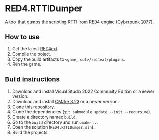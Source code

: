 # RED4.RTTIDumper

A tool that dumps the scripting RTTI from RED4 engine ([Cyberpunk 2077](https://www.cyberpunk.net)).

## How to use

1. Get the latest [RED4ext](https://github.com/WopsS/RED4ext).
2. Compile the poject.
3. Copy the build artifacts to `<game_root>/red4ext/plugins`.
4. Run the game.

## Build instructions

1. Download and install [Visual Studio 2022 Community Edition](https://www.visualstudio.com/) or a newer version.
2. Download and install [CMake 3.23](https://cmake.org/) or a newer version.
3. Clone this repository.
4. Clone the dependencies (`git submodule update --init --recursive`).
5. Create a directory named `build`.
5. Go to the `build` directory and run `cmake ..`.
6. Open the solution (`RED4.RTTIDumper.sln`).
7. Build the projects.

